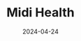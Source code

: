 ---  
layout: startup_page  
title: "Midi Health"  
id: "joinmidi.com"  
permalink: "/midihealthjoinmidi.com04242024/"  
website: "https://www.joinmidi.com/"  
funding_round: "Series B"  
funding_amount: "$60M"  
investors: "Emerson Collective, GV (Google Ventures), Memorial Hermann, SemperVirens, Felicis, Icon Ventures, Black Angel Group, Gingerbread Capital, Able Partners, G9, Operator Collective, F7, Steel Sky Ventures, Avestria, Muse Capital, 1843 Capital, Anne Wojcicki, Susan Wojcicki, K50 Ventures"  
about: "Midi Health is a virtual care clinic providing expert, insurance-covered care for women navigating perimenopause and menopause. They offer personalized care plans including medication, lifestyle coaching, and supplements, addressing a significant unmet need in women's healthcare. Midi Health aims to improve the quality of life for women in midlife and beyond."  
markets: "Women's Health, Telehealth, Medical, Therapeutics, Women's, Clinics/Outpatient Services, Application Software, Other Healthcare Technology Systems, Digital Health, FemTech, HealthTech, Life Sciences, Oncology"  
hq: "Los Angeles, California, United States"  
founded_year: "2021"  
linkedin: "https://www.linkedin.com/company/midi-health"  
twitter: "https://twitter.com/midihealth"  
instagram: ""  
facebook: "https://www.facebook.com/joinmidi"  
crunchbase: "https://www.crunchbase.com/organization/midi-d939"  
pitchbook: "https://pitchbook.com/profiles/company/491598-10"  

date_display: "24-Apr-2024"  
date: "2024-04-24"

# SEO Optimization  
meta_title: "Midi Health - Series B Funding ($60M)"  
meta_description: "Midi Health, Midi Health is a virtual care clinic providing expert, insurance-covered care for women navigating perimenopause and menopause. They offer personalize..."  
meta_keywords: "Midi Health, Women's Health, Telehealth, Medical, Therapeutics, Women's, Clinics/Outpatient Services, Application Software, Other Healthcare Technology Systems, Digital Health, FemTech, HealthTech, Life Sciences, Oncology, Series B funding"  
canonical_url: "https://startup.projectstartups.com/midihealthjoinmidi.com04242024/"  
---